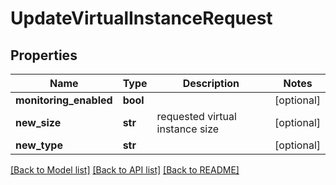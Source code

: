 # UpdateVirtualInstanceRequest


## Properties
Name | Type | Description | Notes
------------ | ------------- | ------------- | -------------
**monitoring_enabled** | **bool** |  | [optional] 
**new_size** | **str** | requested virtual instance size | [optional] 
**new_type** | **str** |  | [optional] 

[[Back to Model list]](../README.md#documentation-for-models) [[Back to API list]](../README.md#documentation-for-api-endpoints) [[Back to README]](../README.md)


